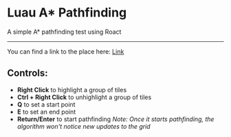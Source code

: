 # Luau A* Pathfinding
A simple A* pathfinding test using Roact
***

You can find a link to the place here:
[Link](https://www.roblox.com/games/6668626083/A-Pathfinding-Test)
## Controls:
* **Right Click** to highlight a group of tiles
* **Ctrl + Right Click** to unhighlight a group of tiles
* **Q** to set a start point
* **E** to set an end point
* **Return/Enter** to start pathfinding *Note: Once it starts pathfinding, the algorithm won't notice new updates to the grid*
